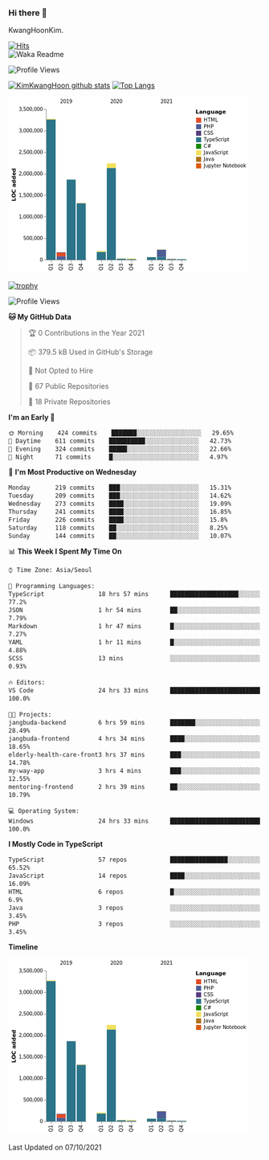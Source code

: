 ### Hi there 👋

KwangHoonKim.

[![Hits](https://hits.seeyoufarm.com/api/count/incr/badge.svg?url=https%3A%2F%2Fgithub.com%2Frhkdgns95)](https://hits.seeyoufarm.com)  
![Waka Readme](https://github.com/rhkdgns95/rhkdgns95/workflows/Waka%20Readme/badge.svg)

![Profile Views](http://img.shields.io/badge/Profile%20Views-0-blue)

[![KimKwangHoon github stats](https://github-readme-stats.vercel.app/api?username=rhkdgns95&show_icons=true)](https://github.com/rhkdgns95/github-readme-stats)   [![Top Langs](https://github-readme-stats.vercel.app/api/top-langs/?username=rhkdgns95&layout=compact)](https://github.com/rhkdgns95/github-readme-stats)   


![Chart not found](https://raw.githubusercontent.com/rhkdgns95/rhkdgns95/master/charts/bar_graph.png) 

[![trophy](https://github-profile-trophy.vercel.app/?username=rhkdgns95)](https://github.com/rhkdgns95/github-profile-trophy)

<!--START_SECTION:waka-->
![Profile Views](http://img.shields.io/badge/Profile%20Views-3-blue)

**🐱 My GitHub Data** 

> 🏆 0 Contributions in the Year 2021
 > 
> 📦 379.5 kB Used in GitHub's Storage 
 > 
> 🚫 Not Opted to Hire
 > 
> 📜 67 Public Repositories 
 > 
> 🔑 18 Private Repositories  
 > 
**I'm an Early 🐤** 

```text
🌞 Morning    424 commits    ███████░░░░░░░░░░░░░░░░░░   29.65% 
🌆 Daytime    611 commits    ██████████░░░░░░░░░░░░░░░   42.73% 
🌃 Evening    324 commits    █████░░░░░░░░░░░░░░░░░░░░   22.66% 
🌙 Night      71 commits     █░░░░░░░░░░░░░░░░░░░░░░░░   4.97%

```
📅 **I'm Most Productive on Wednesday** 

```text
Monday       219 commits    ███░░░░░░░░░░░░░░░░░░░░░░   15.31% 
Tuesday      209 commits    ███░░░░░░░░░░░░░░░░░░░░░░   14.62% 
Wednesday    273 commits    ████░░░░░░░░░░░░░░░░░░░░░   19.09% 
Thursday     241 commits    ████░░░░░░░░░░░░░░░░░░░░░   16.85% 
Friday       226 commits    ████░░░░░░░░░░░░░░░░░░░░░   15.8% 
Saturday     118 commits    ██░░░░░░░░░░░░░░░░░░░░░░░   8.25% 
Sunday       144 commits    ██░░░░░░░░░░░░░░░░░░░░░░░   10.07%

```


📊 **This Week I Spent My Time On** 

```text
⌚︎ Time Zone: Asia/Seoul

💬 Programming Languages: 
TypeScript               18 hrs 57 mins      ███████████████████░░░░░░   77.2% 
JSON                     1 hr 54 mins        ██░░░░░░░░░░░░░░░░░░░░░░░   7.79% 
Markdown                 1 hr 47 mins        █░░░░░░░░░░░░░░░░░░░░░░░░   7.27% 
YAML                     1 hr 11 mins        █░░░░░░░░░░░░░░░░░░░░░░░░   4.88% 
SCSS                     13 mins             ░░░░░░░░░░░░░░░░░░░░░░░░░   0.93%

🔥 Editors: 
VS Code                  24 hrs 33 mins      █████████████████████████   100.0%

🐱‍💻 Projects: 
jangbuda-backend         6 hrs 59 mins       ███████░░░░░░░░░░░░░░░░░░   28.49% 
jangbuda-frontend        4 hrs 34 mins       ████░░░░░░░░░░░░░░░░░░░░░   18.65% 
elderly-health-care-front3 hrs 37 mins       ███░░░░░░░░░░░░░░░░░░░░░░   14.78% 
my-way-app               3 hrs 4 mins        ███░░░░░░░░░░░░░░░░░░░░░░   12.55% 
mentoring-frontend       2 hrs 39 mins       ██░░░░░░░░░░░░░░░░░░░░░░░   10.79%

💻 Operating System: 
Windows                  24 hrs 33 mins      █████████████████████████   100.0%

```

**I Mostly Code in TypeScript** 

```text
TypeScript               57 repos            ████████████████░░░░░░░░░   65.52% 
JavaScript               14 repos            ████░░░░░░░░░░░░░░░░░░░░░   16.09% 
HTML                     6 repos             █░░░░░░░░░░░░░░░░░░░░░░░░   6.9% 
Java                     3 repos             ░░░░░░░░░░░░░░░░░░░░░░░░░   3.45% 
PHP                      3 repos             ░░░░░░░░░░░░░░░░░░░░░░░░░   3.45%

```


**Timeline**

![Chart not found](https://raw.githubusercontent.com/rhkdgns95/rhkdgns95/master/charts/bar_graph.png) 


 Last Updated on 07/10/2021
<!--END_SECTION:waka-->
